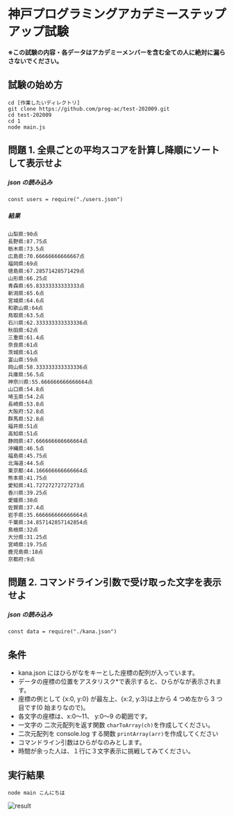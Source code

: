 # 神戸プログラミングアカデミーステップアップ試験

**※この試験の内容・各データはアカデミーメンバーを含む全ての人に絶対に漏らさないでください。**

## 試験の始め方

```
cd [作業したいディレクトリ]
git clone https://github.com/prog-ac/test-202009.git
cd test-202009
cd 1
node main.js
```

## 問題 1. 全県ごとの平均スコアを計算し降順にソートして表示せよ

##### json の読み込み

```
const users = require("./users.json")
```

##### 結果

```
山梨県:90点
長野県:87.75点
栃木県:73.5点
広島県:70.66666666666667点
福岡県:69点
徳島県:67.28571428571429点
山形県:66.25点
青森県:65.83333333333333点
新潟県:65.6点
宮城県:64.6点
和歌山県:64点
鳥取県:63.5点
石川県:62.333333333333336点
秋田県:62点
三重県:61.4点
奈良県:61点
茨城県:61点
富山県:59点
岡山県:58.333333333333336点
兵庫県:56.5点
神奈川県:55.666666666666664点
山口県:54.8点
埼玉県:54.2点
長崎県:53.8点
大阪府:52.8点
群馬県:52.8点
福井県:51点
高知県:51点
静岡県:47.666666666666664点
沖縄県:46.5点
福島県:45.75点
北海道:44.5点
東京都:44.166666666666664点
熊本県:41.75点
愛知県:41.72727272727273点
香川県:39.25点
愛媛県:38点
佐賀県:37.4点
岩手県:35.666666666666664点
千葉県:34.857142857142854点
島根県:32点
大分県:31.25点
宮崎県:19.75点
鹿児島県:18点
京都府:9点
```

## 問題 2. コマンドライン引数で受け取った文字を表示せよ

##### json の読み込み

```
const data = require("./kana.json")
```

## 条件

- kana.json にはひらがなをキーとした座標の配列が入っています。
- データの座標の位置をアスタリスク\*で表示すると、ひらがなが表示されます。
- 座標の例として {x:0, y:0} が最左上、{x:2, y:3}は上から 4 つめ左から 3 つ目です(0 始まりなので)。
- 各文字の座標は、x:0〜11、 y:0〜9 の範囲です。
- 一文字の 二次元配列を返す関数 `charToArray(ch)`を作成してください。
- 二次元配列を console.log する関数 `printArray(arr)`を作成してください
- コマンドライン引数はひらがなのみとします。
- 時間が余った人は、１行に３文字表示に挑戦してみてください。

## 実行結果

```
node main こんにちは
```

![result](https://user-images.githubusercontent.com/1633183/92488367-6af14880-f229-11ea-9e1d-682ef91df0f4.png)
